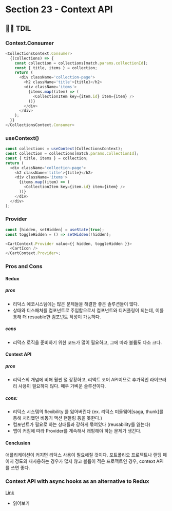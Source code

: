 # Section 23 - Context API

## :raising_hand_man: TDIL

### Context.Consumer

```javascript
<CollectionsContext.Consumer>
  {(collections) => {
    const collection = collections[match.params.collectionId];
    const { title, items } = collection;
    return (
      <div className='collection-page'>
        <h2 className='title'>{title}</h2>
        <div className='items'>
          {items.map((item) => (
            <CollectionItem key={item.id} item={item} />
          ))}
        </div>
      </div>
    );
  }}
</CollectionsContext.Consumer>
```

### useContext()

```javascript
const collections = useContext(CollectionsContext);
const collection = collections[match.params.collectionId];
const { title, items } = collection;
return (
  <div className='collection-page'>
    <h2 className='title'>{title}</h2>
    <div className='items'>
      {items.map((item) => (
        <CollectionItem key={item.id} item={item} />
      ))}
    </div>
  </div>
);
```

### Provider

```javascript
const [hidden, setHidden] = useState(true);
const toggleHidden = () => setHidden(!hidden);

<CartContext.Provider value={{ hidden, toggleHidden }}>
  <CartIcon />
</CartContext.Provider>;
```

### Pros and Cons

#### Redux

##### pros

- 리덕스 에코시스템에는 많은 문제들을 해결한 좋은 솔루션들이 많다.
- 상태와 디스패처를 컴포넌트로 주입함으로서 컴포넌트와 디커플링이 되는데, 이를 통해 더 resuable한 컴포넌트 작성이 가능하다.

##### cons

- 리덕스 로직을 준비하기 위한 코드가 많이 필요하고, 그에 따라 볼륨도 다소 크다.

#### Context API

##### pros

- 리덕스의 개념에 비해 훨씬 덜 장황하고, 리액트 코어 API이므로 추가적인 라이브러리 사용이 필요하지 않다. 매우 가벼운 솔루션이다.

##### cons:

- 리덕스 시스템의 flexibility 를 잃어버린다 (ex. 리덕스 미들웨어[saga, thunk]를 통해 처리했던 비동기 액션 핸들링 등을 못한다.)
- 컴포넌트가 필요로 하는 상태들과 강하게 묶여있다 (reusability를 잃는다)
- 앱이 커짐에 따라 Provider를 계속해서 래핑해야 하는 문제가 생긴다.

#### Conclusion

애플리케이션이 커지면 리덕스 사용이 필요해질 것이다. 포트폴리오 프로젝트나 랜딩 페이지 정도의 재사용하는 경우가 많지 않고 볼륨이 적은 프로젝트인 경우, context API 를 쓰면 좋다.

### Context API with async hooks as an alternative to Redux

[Link](https://itnext.io/when-you-finally-decided-to-rid-yourself-of-redux-8fff0624d2fb)

- 읽어보기
